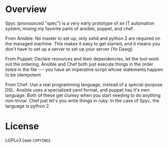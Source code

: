 # Overview

Spyc (pronounced "spec") is a very early prototype of an IT automation 
system, mixing my favorite parts of ansible, puppet, and chef.

From Ansible: No master to set up, only sshd and python 2 are required 
on the managed machine. This makes it easy to get started, and it means 
you don't have to set up a server to set up your server (Yo Dawg).

From Puppet: Declare resources and their dependencies, let the tool work 
out the ordering. Ansible and Chef both just execute things in the order 
listed in the file --- you have an imperative script whose statements
happen to be idempotent

From Chef: Use a real programming language, instead of a special-purpose 
DSL. Ansible uses a specialized yaml format, and puppet has it's own
language. Both of these get clumsy when you start needing to do anything 
non-trivial. Chef just let's you write things in ruby. In the case of 
Spyc, the language is python 2.

# License

LGPLv3 (see `COPYING`).
